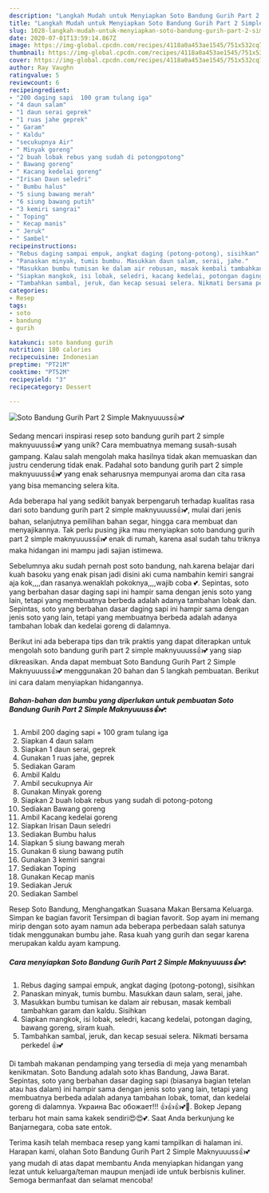 ```yaml
---
description: "Langkah Mudah untuk Menyiapkan Soto Bandung Gurih Part 2 Simple Maknyuuuss👍💕 Anti Gagal"
title: "Langkah Mudah untuk Menyiapkan Soto Bandung Gurih Part 2 Simple Maknyuuuss👍💕 Anti Gagal"
slug: 1028-langkah-mudah-untuk-menyiapkan-soto-bandung-gurih-part-2-simple-maknyuuuss-anti-gagal
date: 2020-07-01T13:59:14.867Z
image: https://img-global.cpcdn.com/recipes/4118a0a453ae1545/751x532cq70/soto-bandung-gurih-part-2-simple-maknyuuuss👍💕-foto-resep-utama.jpg
thumbnail: https://img-global.cpcdn.com/recipes/4118a0a453ae1545/751x532cq70/soto-bandung-gurih-part-2-simple-maknyuuuss👍💕-foto-resep-utama.jpg
cover: https://img-global.cpcdn.com/recipes/4118a0a453ae1545/751x532cq70/soto-bandung-gurih-part-2-simple-maknyuuuss👍💕-foto-resep-utama.jpg
author: Ray Vaughn
ratingvalue: 5
reviewcount: 6
recipeingredient:
- "200 daging sapi  100 gram tulang iga"
- "4 daun salam"
- "1 daun serai geprek"
- "1 ruas jahe geprek"
- " Garam"
- " Kaldu"
- "secukupnya Air"
- " Minyak goreng"
- "2 buah lobak rebus yang sudah di potongpotong"
- " Bawang goreng"
- " Kacang kedelai goreng"
- "Irisan Daun seledri"
- " Bumbu halus"
- "5 siung bawang merah"
- "6 siung bawang putih"
- "3 kemiri sangrai"
- " Toping"
- " Kecap manis"
- " Jeruk"
- " Sambel"
recipeinstructions:
- "Rebus daging sampai empuk, angkat daging (potong-potong), sisihkan"
- "Panaskan minyak, tumis bumbu. Masukkan daun salam, serai, jahe."
- "Masukkan bumbu tumisan ke dalam air rebusan, masak kembali tambahkan garam dan kaldu. Sisihkan"
- "Siapkan mangkok, isi lobak, seledri, kacang kedelai, potongan daging, bawang goreng, siram kuah."
- "Tambahkan sambal, jeruk, dan kecap sesuai selera. Nikmati bersama perkedel 👍💕"
categories:
- Resep
tags:
- soto
- bandung
- gurih

katakunci: soto bandung gurih 
nutrition: 180 calories
recipecuisine: Indonesian
preptime: "PT21M"
cooktime: "PT52M"
recipeyield: "3"
recipecategory: Dessert

---
```



![Soto Bandung Gurih Part 2 Simple Maknyuuuss👍💕](https://img-global.cpcdn.com/recipes/4118a0a453ae1545/751x532cq70/soto-bandung-gurih-part-2-simple-maknyuuuss👍💕-foto-resep-utama.jpg)

Sedang mencari inspirasi resep soto bandung gurih part 2 simple maknyuuuss👍💕 yang unik? Cara membuatnya memang susah-susah gampang. Kalau salah mengolah maka hasilnya tidak akan memuaskan dan justru cenderung tidak enak. Padahal soto bandung gurih part 2 simple maknyuuuss👍💕 yang enak seharusnya mempunyai aroma dan cita rasa yang bisa memancing selera kita.

Ada beberapa hal yang sedikit banyak berpengaruh terhadap kualitas rasa dari soto bandung gurih part 2 simple maknyuuuss👍💕, mulai dari jenis bahan, selanjutnya pemilihan bahan segar, hingga cara membuat dan menyajikannya. Tak perlu pusing jika mau menyiapkan soto bandung gurih part 2 simple maknyuuuss👍💕 enak di rumah, karena asal sudah tahu triknya maka hidangan ini mampu jadi sajian istimewa.

Sebelumnya aku sudah pernah post soto bandung, nah.karena belajar dari kuah basoku yang enak pisan jadi disini aki cuma nambahin kemiri sangrai aja kok,,,,dan rasanya.wenaklah pokoknya,,,,wajib coba 💕. Sepintas, soto yang berbahan dasar daging sapi ini hampir sama dengan jenis soto yang lain, tetapi yang membuatnya berbeda adalah adanya tambahan lobak dan. Sepintas, soto yang berbahan dasar daging sapi ini hampir sama dengan jenis soto yang lain, tetapi yang membuatnya berbeda adalah adanya tambahan lobak dan kedelai goreng di dalamnya.


Berikut ini ada beberapa tips dan trik praktis yang dapat diterapkan untuk mengolah soto bandung gurih part 2 simple maknyuuuss👍💕 yang siap dikreasikan. Anda dapat membuat Soto Bandung Gurih Part 2 Simple Maknyuuuss👍💕 menggunakan 20 bahan dan 5 langkah pembuatan. Berikut ini cara dalam menyiapkan hidangannya.

<!--inarticleads1-->

##### Bahan-bahan dan bumbu yang diperlukan untuk pembuatan Soto Bandung Gurih Part 2 Simple Maknyuuuss👍💕:

1. Ambil 200 daging sapi + 100 gram tulang iga
1. Siapkan 4 daun salam
1. Siapkan 1 daun serai, geprek
1. Gunakan 1 ruas jahe, geprek
1. Sediakan  Garam
1. Ambil  Kaldu
1. Ambil secukupnya Air
1. Gunakan  Minyak goreng
1. Siapkan 2 buah lobak rebus yang sudah di potong-potong
1. Sediakan  Bawang goreng
1. Ambil  Kacang kedelai goreng
1. Siapkan Irisan Daun seledri
1. Sediakan  Bumbu halus
1. Siapkan 5 siung bawang merah
1. Gunakan 6 siung bawang putih
1. Gunakan 3 kemiri sangrai
1. Sediakan  Toping
1. Gunakan  Kecap manis
1. Sediakan  Jeruk
1. Sediakan  Sambel


Resep Soto Bandung, Menghangatkan Suasana Makan Bersama Keluarga. Simpan ke bagian favorit Tersimpan di bagian favorit. Sop ayam ini memang mirip dengan soto ayam namun ada beberapa perbedaan salah satunya tidak menggunakan bumbu jahe. Rasa kuah yang gurih dan segar karena merupakan kaldu ayam kampung. 

<!--inarticleads2-->

##### Cara menyiapkan Soto Bandung Gurih Part 2 Simple Maknyuuuss👍💕:

1. Rebus daging sampai empuk, angkat daging (potong-potong), sisihkan
1. Panaskan minyak, tumis bumbu. Masukkan daun salam, serai, jahe.
1. Masukkan bumbu tumisan ke dalam air rebusan, masak kembali tambahkan garam dan kaldu. Sisihkan
1. Siapkan mangkok, isi lobak, seledri, kacang kedelai, potongan daging, bawang goreng, siram kuah.
1. Tambahkan sambal, jeruk, dan kecap sesuai selera. Nikmati bersama perkedel 👍💕


Di tambah makanan pendamping yang tersedia di meja yang menambah kenikmatan. Soto Bandung adalah soto khas Bandung, Jawa Barat. Sepintas, soto yang berbahan dasar daging sapi (biasanya bagian tetelan atau has dalam) ini hampir sama dengan jenis soto yang lain, tetapi yang membuatnya berbeda adalah adanya tambahan lobak, tomat, dan kedelai goreng di dalamnya. Украина Вас обожает!!! 👍👍👍💕💐. Bokep Jepang terbaru hot main sama kakek sendiri😍😍💕. Saat Anda berkunjung ke Banjarnegara, coba sate entok. 

Terima kasih telah membaca resep yang kami tampilkan di halaman ini. Harapan kami, olahan Soto Bandung Gurih Part 2 Simple Maknyuuuss👍💕 yang mudah di atas dapat membantu Anda menyiapkan hidangan yang lezat untuk keluarga/teman maupun menjadi ide untuk berbisnis kuliner. Semoga bermanfaat dan selamat mencoba!
